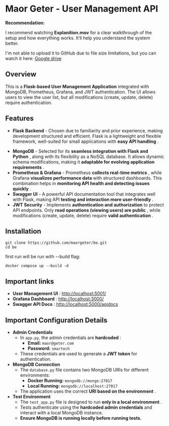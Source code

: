 
# **Maor Geter - User Management API**

**Recommendation:**

I recommend watching **Explanition.mov** for a clear walkthrough of the setup and how everything works. It’ll help you understand the system better.

I'm not able to upload it to GitHub due to file size limitations, but you can watch it here: [Google drive](https://drive.google.com/file/d/1x11J7CT0T9UEjLQmC-SCKmC-61O1TKOk/view?usp=sharing)

## **Overview**

This is a **Flask-based User Management Application** integrated with MongoDB, Prometheus, Grafana, and JWT authentication. The UI allows users to view the user list, but all modifications (create, update, delete) require authentication.

## **Features**

- **Flask Backend** - Chosen due to familiarity and prior experience, making development structured and efficient. Flask is a lightweight and flexible framework, well-suited for small applications with  **easy API handling** .

* **MongoDB** - Selected for its  **seamless integration with Flask and Python** , along with its flexibility as a NoSQL database. It allows dynamic schema modifications, making it  **adaptable for evolving application requirements** .
* **Prometheus & Grafana** - Prometheus  **collects real-time metrics** , while Grafana **visualizes performance data** with structured dashboards. This combination helps in  **monitoring API health and detecting issues quickly** .
* **Swagger UI** - A powerful API documentation tool that integrates well with Flask, making API  **testing and interaction more user-friendly** .
* **JWT Security** - Implements **authentication and authorization** to protect API endpoints. Only  **read operations (viewing users) are public** , while modifications (create, update, delete) require  **valid authentication** .

## Installation

```
git clone https://github.com/maorgeter/be.git
cd be
```

first run will be run with --build flag:

```
docker compose up --build -d
```

## Important links

* **User Management UI** : [http://localhost:5001/]()
* **Grafana Dashboard** : [http://localhost:3000/]()
* **Swagger API Docs** : [http://localhost:5000/apidocs]()

## Important Configuration Details

* **Admin Credentials**
  * In `app.py`, the admin credentials are  **hardcoded** :
    * **Email:** `maor@geter.com`
    * **Password:** `smartech`
  * These credentials are used to generate a **JWT token** for authentication.
* **MongoDB Connection**
  * The `database.py` file contains two MongoDB URIs for different environments:
    * **Docker Running:** `mongodb://mongo:27017`
    * **Local Running:** `mongodb://localhost:27017`
  * The application uses the correct  **URI based on the environment** .
* **Test Environment**
  * The `test_app.py` file is designed to run  **only in a local environment** .
  * Tests authenticate using the **hardcoded admin credentials** and interact with a local MongoDB instance.
  * **Ensure MongoDB is running locally before running tests.**

